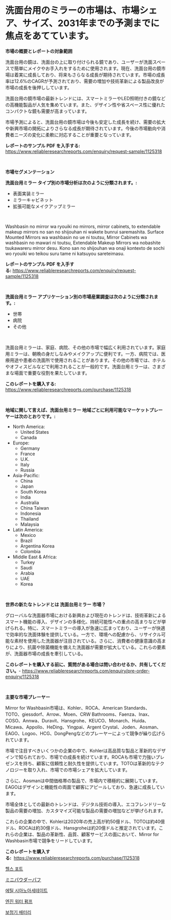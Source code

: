 <p><h1>洗面台用のミラーの市場は、市場シェア、サイズ、2031年までの予測までに焦点をあてています。</h1></p><p><strong>市場の概要とレポートの対象範囲</strong></p>
<p><p>洗面台用の鏡は、洗面台の上に取り付けられる鏡であり、ユーザーが洗面スペースで簡単にメイクやお手入れをするために使用されます。現在、洗面台用の鏡市場は着実に成長しており、将来もさらなる成長が期待されています。市場の成長率は12.6%のCAGRが予測されており、需要の増加や技術革新による製品改良が市場の成長を後押ししています。</p><p>洗面台用の鏡市場の最新トレンドには、スマートミラーやLED照明付きの鏡などの高機能製品が人気を集めています。また、デザイン性や省スペース性に優れたコンパクトな鏡も需要が高まっています。</p><p>市場予測によると、洗面台用の鏡市場は今後も安定した成長を続け、需要の拡大や新興市場の開拓によりさらなる成長が期待されています。今後の市場動向や消費者ニーズの変化に柔軟に対応することが重要となっています。</p></p>
<p><strong>レポートのサンプル PDF を入手する:</strong> <a href="https://www.reliableresearchreports.com/enquiry/request-sample/1125318">https://www.reliableresearchreports.com/enquiry/request-sample/1125318</a></p>
<p>&nbsp;</p>
<p><strong>市場セグメンテーション</strong></p>
<p><strong>洗面台用ミラー タイプ別の市場分析は次のように分類されます。:</strong></p>
<p><ul><li>表面実装ミラー</li><li>ミラーキャビネット</li><li>拡張可能なメイクアップミラー</li></ul></p>
<p>&nbsp;</p>
<p><p>Washbasin no mirror wa ryouiki no mirrors, mirror cabinets, to extendable makeup mirrors no san no shijouhan ni wakete bunrui saremashita. Surface Mounted Mirrors wa washbasin no ue ni toutsu, Mirror Cabinets wa washbasin no mawari ni toutsu, Extendable Makeup Mirrors wa nobashite tsukawareru mirror desu. Kono san no shijouhan wa onaji kontexto de sochi wo ryouiki wo teikou suru tame ni katsuyou sareteimasu.</p></p>
<p><strong>レポートのサンプル PDF を入手する:</strong>&nbsp;<a href="https://www.reliableresearchreports.com/enquiry/request-sample/1125318">https://www.reliableresearchreports.com/enquiry/request-sample/1125318</a></p>
<p>&nbsp;</p>
<p><strong> 洗面台用ミラー アプリケーション別の市場産業調査は次のように分類されます。:</strong></p>
<p><ul><li>世帯</li><li>病院</li><li>その他</li></ul></p>
<p>&nbsp;</p>
<p><p>洗面台用ミラーは、家庭、病院、その他の市場で幅広く利用されています。家庭用ミラーは、朝晩の身だしなみやメイクアップに便利です。一方、病院では、医療用途や患者の洗面所で使用されることがあります。その他の市場では、ホテルやオフィスビルなどで利用されることが一般的です。洗面台用ミラーは、さまざまな場面で重要な役割を果たしています。</p></p>
<p><strong>このレポートを購入する:</strong>&nbsp; <a href="https://www.reliableresearchreports.com/purchase/1125318">https://www.reliableresearchreports.com/purchase/1125318</a></p>
<p>&nbsp;</p>
<p><strong>地域に関して言えば、洗面台用ミラー 地域ごとに利用可能なマーケットプレーヤーは次のとおりです。:</strong></p>
<p><ul>
    <li>
        North America:
        <ul>
            <li>United States</li>
            <li>Canada</li>
        </ul>
    </li>
    <li>
        Europe:
        <ul>
            <li>Germany</li>
            <li>France</li>
            <li>U.K.</li>
            <li>Italy</li>
            <li>Russia</li>
        </ul>
    </li>
    <li>
        Asia-Pacific:
        <ul>
            <li>China</li>
            <li>Japan</li>
            <li>South Korea</li>
            <li>India</li>
            <li>Australia</li>
            <li>China Taiwan</li>
            <li>Indonesia</li>
            <li>Thailand</li>
            <li>Malaysia</li>
        </ul>
    </li>
    <li>
        Latin America:
        <ul>
            <li>Mexico</li>
            <li>Brazil</li>
            <li>Argentina Korea</li>
            <li>Colombia</li>
        </ul>
    </li>
    <li>
        Middle East & Africa:
        <ul>
            <li>Turkey</li>
            <li>Saudi</li>
            <li>Arabia</li>
            <li>UAE</li>
            <li>Korea</li>
        </ul>
    </li>
    </ul></p>
<p>&nbsp;</p>
<p><strong>世界の新たなトレンドとは 洗面台用ミラー 市場？</strong></p>
<p><p>グローバルな洗面器市場における新興および現在のトレンドは、技術革新によるスマート機能の導入、デザインの多様化、持続可能性への重点の高まりなどが挙げられる。特に、スマートミラーの導入が急速に広まっており、ユーザーが快適で効率的な洗面体験を提供している。一方で、環境への配慮から、リサイクル可能な素材を使用した洗面器が注目されている。さらに、消費者の健康意識の高まりにより、抗菌や除菌機能を備えた洗面器が需要が拡大している。これらの要素が、洗面器市場の成長を牽引している。</p></p>
<p><strong>このレポートを購入する前に、質問がある場合は問い合わせるか、共有してください。</strong>- <a href="https://www.reliableresearchreports.com/enquiry/pre-order-enquiry/1125318">https://www.reliableresearchreports.com/enquiry/pre-order-enquiry/1125318</a></p>
<p>&nbsp;</p>
<p><strong>主要な市場プレーヤー</strong></p>
<p><p>Mirror for Washbasin市場は、Kohler、ROCA、American Standards、TOTO、giessdorf、Arrow、Moen、CRW Bathrooms、Faenza、Inax、COSO、Annwa、Duravit、Hansgrohe、KEUCO、Monarch、Huida、Micawa、Appollo、HeDing、Yingpai、Argent Crystal、Joden、Aosman、EAGO、Logoo、HCG、DongPengなどのプレーヤーによって競争が繰り広げられています。</p><p>市場で注目すべきいくつかの企業の中で、Kohlerは高品質な製品と革新的なデザインで知られており、市場での成長を続けています。ROCAも市場で力強いプレゼンスを持ち、顧客に信頼性と耐久性を提供しています。TOTOは革新的なテクノロジーを取り入れ、市場での市場シェアを拡大しています。</p><p>さらに、Aosmanは中間価格帯の製品で、市場内で積極的に展開しています。EAGOはデザインと機能性の両面で顧客にアピールしており、急速に成長しています。</p><p>市場全体としての最新のトレンドは、デジタル技術の導入、エコフレンドリーな製品の需要の増加、カスタマイズ可能な製品の需要の増加などが挙げられます。</p><p>これらの企業の中で、Kohlerは2020年の売上高が約50億ドル、TOTOは約40億ドル、ROCAは約30億ドル、Hansgroheは約20億ドルと推定されています。これらの企業は、製品の革新性、品質、顧客サービスの面において、Mirror for Washbasin市場で競争をリードしています。</p></p>
<p><strong>このレポートを購入する:</strong>&nbsp;&nbsp;<a href="https://www.reliableresearchreports.com/purchase/1125318">https://www.reliableresearchreports.com/purchase/1125318</a></p>
<p><p><a href="https://github.com/sougarounis/Market-Research-Report-List-2/blob/main/4623028187398.md">헬스 포트</a></p><p><a href="https://github.com/oqoeusbvpadwjs08/Market-Research-Report-List-1/blob/main/8201853187507.md">ミニパウダーパフ</a></p><p><a href="https://medium.com/@francishtryerzog6789/%EC%97%90%ED%8B%B8-%EC%8B%9C%EC%95%84%EB%85%B8%EC%95%84%EC%84%B8%ED%85%8C%EC%9D%B4%ED%8A%B8-%EC%8B%9C%EC%9E%A5-%EB%B6%84%EC%84%9D-%EA%B8%80%EB%A1%9C%EB%B2%8C-%EC%82%B0%EC%97%85-%EC%A0%84%EB%A7%9D-%EB%B0%8F-%EC%98%88%EC%B8%A1-2024%EB%85%84%EB%B6%80%ED%84%B0-2031%EB%85%84-9e9341a90983">에틸 시아노아세테이트</a></p><p><a href="https://medium.com/@francishtryerzog6789/%EC%97%94%EC%A7%84-%EC%9B%8C%ED%84%B0-%ED%8E%8C%ED%94%84-%EC%8B%9C%EC%9E%A5-%ED%86%B5%EC%B0%B0-%EC%8B%9C%EC%9E%A5-%EB%8F%99%ED%96%A5-%EC%84%B1%EC%9E%A5-2024%EB%85%84%EB%B6%80%ED%84%B0-2031%EB%85%84%EA%B9%8C%EC%A7%80-%EC%98%88%EC%B8%A1%EB%90%9C-%EA%B2%83-daca3dd68d65">엔진 워터 펌프</a></p><p><a href="https://github.com/vs2869dizt0/Market-Research-Report-List-1/blob/main/4678343187399.md">보청기 배터리</a></p></p>